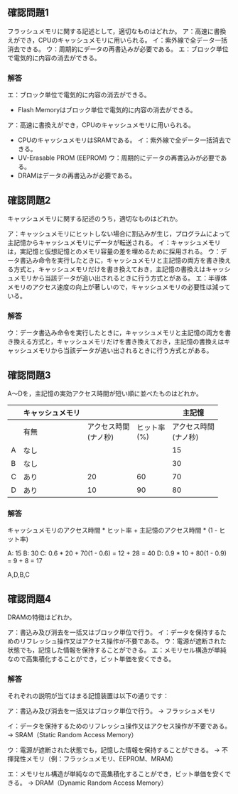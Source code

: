 ## 確認問題1

フラッシュメモリに関する記述として，適切なものはどれか。
ア：高速に書換えができ，CPUのキャッシュメモリに用いられる。
イ：紫外線で全データ一括消去できる。
ウ：周期的にデータの再書込みが必要である。
エ：ブロック単位で電気的に内容の消去ができる。

### 解答

エ：ブロック単位で電気的に内容の消去ができる。

- Flash Memoryはブロック単位で電気的に内容の消去ができる。

ア：高速に書換えができ，CPUのキャッシュメモリに用いられる。

- CPUのキャッシュメモリはSRAMである。
イ：紫外線で全データ一括消去できる。
- UV-Erasable PROM (EEPROM)
ウ：周期的にデータの再書込みが必要である。
- DRAMはデータの再書込みが必要である。

## 確認問題2


キャッシュメモリに関する記述のうち，適切なものはどれか。

ア：キャッシュメモリにヒットしない場合に割込みが生じ，プログラムによって主記憶からキャッシュメモリにデータが転送される。
イ：キャッシュメモリは，実記憶と仮想記憶とのメモリ容量の差を埋めるために採用される。
ウ：データ書込み命令を実行したときに，キャッシュメモリと主記憶の両方を書き換える方式と，キャッシュメモリだけを書き換えておき，主記憶の書換えはキャッシュメモリから当該データが追い出されるときに行う方式とがある。
エ：半導体メモリのアクセス速度の向上が著しいので，キャッシュメモリの必要性は減っている。

### 解答

ウ：データ書込み命令を実行したときに，キャッシュメモリと主記憶の両方を書き換える方式と，キャッシュメモリだけを書き換えておき，主記憶の書換えはキャッシュメモリから当該データが追い出されるときに行う方式とがある。

## 確認問題3


A～Dを，主記憶の実効アクセス時間が短い順に並べたものはどれか。

|  | キャッシュメモリ |  |  | 主記憶 |
| --- | --- | --- | --- | --- |
|  | 有無 | アクセス時間<br>(ナノ秒) | ヒット率<br>(%) | アクセス時間<br>(ナノ秒) |
| A | なし |  |  | 15 |
| B | なし |  |  | 30 |
| C | あり | 20 | 60 | 70 |
| D | あり | 10 | 90 | 80 |

### 解答

キャッシュメモリのアクセス時間 * ヒット率 + 主記憶のアクセス時間 * (1 - ヒット率)

A: 15
B: 30
C: 0.6 * 20 + 70(1 - 0.6) = 12 + 28 = 40
D: 0.9 * 10 + 80(1 - 0.9) = 9 + 8 = 17

A,D,B,C

## 確認問題4

DRAMの特徴はどれか。

ア：書込み及び消去を一括又はブロック単位で行う。
イ：データを保持するためのリフレッシュ操作又はアクセス操作が不要である。
ウ：電源が遮断された状態でも，記憶した情報を保持することができる。
エ：メモリセル構造が単純なので高集積化することができ，ビット単価を安くできる。

### 解答

それぞれの説明が当てはまる記憶装置は以下の通りです：

ア：書込み及び消去を一括又はブロック単位で行う。
→ フラッシュメモリ

イ：データを保持するためのリフレッシュ操作又はアクセス操作が不要である。
→ SRAM（Static Random Access Memory）

ウ：電源が遮断された状態でも，記憶した情報を保持することができる。
→ 不揮発性メモリ（例：フラッシュメモリ、EEPROM、MRAM）

エ：メモリセル構造が単純なので高集積化することができ，ビット単価を安くできる。
→ DRAM（Dynamic Random Access Memory）